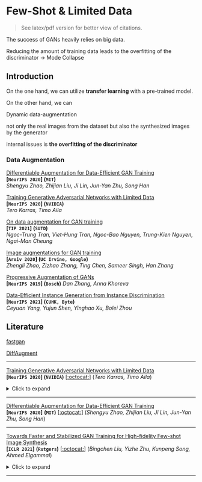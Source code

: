 # Few-Shot & Limited Data

> See latex/pdf version for better view of citations.

The success of GANs heavily relies on big data.

Reducing the amount of training data leads to the overfitting of the discriminator -> Mode Collapse



## Introduction

On the one hand, we can utilize **transfer learning** with a pre-trained model.

On the other hand, we can 

Dynamic data-augmentation

not only the real images from the dataset but also the synthesized images by the generator



internal issues is **the overfitting of the discriminator**





### Data Augmentation 

[Differentiable Augmentation for Data-Efficient GAN Training](https://arxiv.org/pdf/2006.10738.pdf)  
**[`NeurIPS 2020`] (`MIT`)**  
*Shengyu Zhao, Zhijian Liu, Ji Lin, Jun-Yan Zhu, Song Han*

[Training Generative Adversarial Networks with Limited Data](https://arxiv.org/pdf/2006.06676.pdf)  
**[`NeurIPS 2020`] (`NVIDIA`)**  
*Tero Karras, Timo Aila*

[On data augmentation for GAN training](https://arxiv.org/pdf/2006.05338.pdf)  
**[`TIP 2021`] (`SUTD`)**  
*Ngoc-Trung Tran, Viet-Hung Tran, Ngoc-Bao Nguyen, Trung-Kien Nguyen, Ngai-Man Cheung*

[Image augmentations for GAN training](https://arxiv.org/pdf/2006.02595.pdf)  
**[`Arxiv 2020`] (`UC Irvine, Google`)**  
*Zhengli Zhao, Zizhao Zhang, Ting Chen, Sameer Singh, Han Zhang*

[Progressive Augmentation of GANs](https://arxiv.org/pdf/1901.10422.pdf)  
**[`NeurIPS 2019`] (`Bosch`)**
*Dan Zhang, Anna Khoreva*







<span id="InsGen"></span>
[Data-Efficient Instance Generation from Instance Discrimination](https://arxiv.org/pdf/2106.04566.pdf)  
**[`NeurIPS 2021`] (`CUHK, Byte`)**  
*Ceyuan Yang, Yujun Shen, Yinghao Xu, Bolei Zhou*



## Literature

[fastgan](#fastgan)

[DiffAugment](#DiffAugment)

---

[Training Generative Adversarial Networks with Limited Data](https://arxiv.org/pdf/2006.06676.pdf)  
**[`NeurIPS 2020`] (`NVIDIA`)** [[:octocat:](https://github.com/NVlabs/stylegan2-ada)] (*Tero Karras, Timo Aila*)

<details><summary>Click to expand</summary><p>


**Summary**

> Training generative adversarial networks (GAN) using too little data typically leads to discriminator overfitting, causing training to diverge




</p></details>

---

<span id="DiffAugment"></span>
[Differentiable Augmentation for Data-Efficient GAN Training](https://arxiv.org/pdf/2006.10738.pdf)  
**[`NeurIPS 2020`]** **(`MIT`)** [[:octocat:](https://github.com/mit-han-lab/data-efficient-gans)] (*Shengyu Zhao, Zhijian Liu, Ji Lin, Jun-Yan Zhu, Song Han*)



---

<span id="Fastgan"></span>
[Towards Faster and Stabilized GAN Training for High-fidelity Few-shot Image Synthesis](https://arxiv.org/pdf/2101.04775.pdf)  
**[`ICLR 2021`]** **(`Rutgers`)** [[:octocat:](https://github.com/odegeasslbc/FastGAN-pytorch)] (*Bingchen Liu, Yizhe Zhu, Kunpeng Song, Ahmed Elgammal*)

<details><summary>Click to expand</summary><p>


**Summary**

> Use a skip-layer channel-wise excitation module and a self-supervised discriminator trained as a feature-encoder.

</p></details>

---





